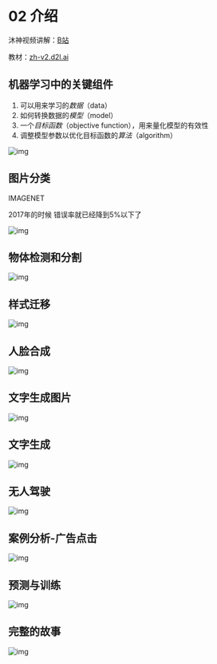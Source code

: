 # 02 介绍

沐神视频讲解：[B站](https://www.bilibili.com/video/BV1J54y187f9/)

教材：[zh-v2.d2l.ai](https://zh-v2.d2l.ai/chapter_introduction/index.html)

## 机器学习中的关键组件

1. 可以用来学习的*数据*（data）
2. 如何转换数据的*模型*（model）
3. 一个*目标函数*（objective function），用来量化模型的有效性
4. 调整模型参数以优化目标函数的*算法*（algorithm）

![img](./02Introduction/img.png)

## 图片分类

IMAGENET

2017年的时候 错误率就已经降到5%以下了

![img](./02Introduction/img1.png)

## 物体检测和分割

![img](./02Introduction/img2.png)

## 样式迁移

![img](./02Introduction/img3.png)

## 人脸合成

![img](./02Introduction/img4.png)

## 文字生成图片

![img](./02Introduction/img5.png)

## 文字生成

![img](./02Introduction/img6.png)

## 无人驾驶

![img](./02Introduction/img7.png)

## 案例分析-广告点击

![img](./02Introduction/img8.png)

## 预测与训练

![img](./02Introduction/img9.png)

## 完整的故事

![img](./02Introduction/img10.png)
